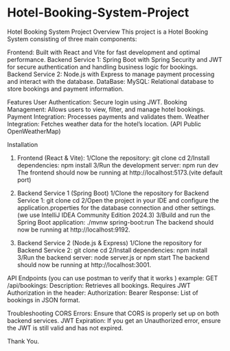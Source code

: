 # Hotel-Booking-System-Project
Hotel Booking System Project
Overview
This project is a Hotel Booking System consisting of three main components:

Frontend: Built with React and Vite for fast development and optimal performance.
Backend Service 1: Spring Boot with Spring Security and JWT for secure authentication and handling business logic for bookings.
Backend Service 2: Node.js with Express to manage payment processing and interact with the database.
DataBase: MySQL: Relational database to store bookings and payment information.

Features
User Authentication: Secure login using JWT.
Booking Management: Allows users to view, filter, and manage hotel bookings.
Payment Integration: Processes payments and validates them.
Weather Integration: Fetches weather data for the hotel’s location. (API Public OpenWeatherMap)

Installation

1. Frontend (React & Vite):
1/Clone the repository:
git clone <repository-url>
cd <repository-folder>
2/Install dependencies:
npm install
3/Run the development server:
npm run dev
The frontend should now be running at http://localhost:5173.(vite default port)

2. Backend Service 1 (Spring Boot)
1/Clone the repository for Backend Service 1:
git clone <repository-url>
cd <backend-service-1-folder>
2/Open the project in your IDE and configure the application.properties for the database connection and other settings. (we use IntelliJ IDEA Community Edition 2024.3)
3/Build and run the Spring Boot application:
./mvnw spring-boot:run
The backend should now be running at http://localhost:9192.

3. Backend Service 2 (Node.js & Express)
1/Clone the repository for Backend Service 2:
git clone <repository-url>
cd <backend-service-2-folder>
2/Install dependencies:
npm install
3/Run the backend server:
node server.js   or     npm start
The backend should now be running at http://localhost:3001.

API Endpoints  (you can use postman to verify that it works )
example: 
GET /api/bookings:
Description: Retrieves all bookings.
Requires JWT Authorization in the header: Authorization: Bearer <jwt-token>
Response: List of bookings in JSON format.

Troubleshooting
CORS Errors: Ensure that CORS is properly set up on both backend services.
JWT Expiration: If you get an Unauthorized error, ensure the JWT is still valid and has not expired.

Thank You.


